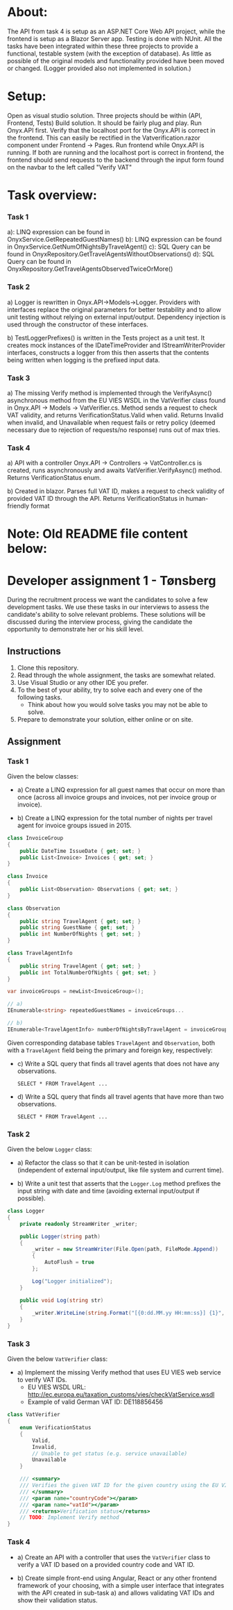 # About:
The API from task 4 is setup as an ASP.NET Core Web API project, while the frontend is setup as a Blazor Server app.
Testing is done with NUnit.
All the tasks have been integrated within these three projects to provide a
functional, testable system (with the exception of database). 
As little as possible of the original models and functionality provided have been moved or changed.
(Logger provided also not implemented in solution.)

# Setup:
Open as visual studio solution. 
Three projects should be within (API, Frontend, Tests)
Build solution. It should be fairly plug and play.
Run Onyx.API first. 
Verify that the localhost port for the Onyx.API is correct in the frontend. This can
easily be rectified in the Vatverification.razor component under Frontend -> Pages.
Run frontend while Onyx.API is running. 
If both are running and the localhost port is correct in frontend, the frontend should send requests to the backend through the 
input form found on the navbar to the left called "Verify VAT"

# Task overview:
### Task 1

a): LINQ expression can be found in OnyxService.GetRepeatedGuestNames()
b): LINQ expression can be found in OnyxService.GetNumOfNightsByTravelAgent()
c): SQL Query can be found in OnyxRepository.GetTravelAgentsWithoutObservations()
d): SQL Query can be found in OnyxRepository.GetTravelAgentsObservedTwiceOrMore()

### Task 2

a) Logger is rewritten in Onyx.API->Models->Logger. 
Providers with interfaces replace the original parameters for better testability and to allow unit testing without relying on external input/output. 
Dependency injection is used through the constructor of these interfaces.

b) TestLoggerPrefixes() is written in the Tests project as a unit test. 
It creates mock instances of the IDateTimeProvider and IStreamWriterProvider interfaces,
constructs a logger from this then asserts that the contents being written when logging is the prefixed input data.

### Task 3

a) The missing Verify method is implemented through the VerifyAsync() asynchronous method
from the EU VIES WSDL in the VatVerifier class found in Onyx.API -> Models -> VatVerifier.cs. 
Method sends a request to check VAT validity, and returns VerificationStatus.Valid when valid.
Returns Invalid when invalid, and Unavailable when request fails or retry policy (deemed necessary due to rejection of requests/no response) runs out of max tries.

### Task 4

a) API with a controller Onyx.API -> Controllers -> VatController.cs is created, runs asynchronously and awaits VatVerifier.VerifyAsync() method.
Returns VerificationStatus enum.

b) Created in blazor. Parses full VAT ID, makes a request to check validity of provided VAT ID through the API.
Returns VerificationStatus in human-friendly format


# Note: Old README file content below: 
# Developer assignment 1 - Tønsberg

During the recruitment process we want the candidates to solve a few development tasks. We use these tasks in our interviews to assess the candidate's ability to solve relevant problems. These solutions will be discussed during the interview process, giving the candidate the opportunity to demonstrate her or his skill level.

## Instructions
1. Clone this repository.
2. Read through the whole assignment, the tasks are somewhat related.
3. Use Visual Studio or any other IDE you prefer.
4. To the best of your ability, try to solve each and every one of the following tasks.
   * Think about how you would solve tasks you may not be able to solve.
5. Prepare to demonstrate your solution, either online or on site.

## Assignment

### Task 1

Given the below classes:

* a) Create a LINQ expression for all guest names that occur on more than once (across all invoice groups and invoices, not per invoice group or invoice).

* b) Create a LINQ expression for the total number of nights per travel agent for invoice groups issued in 2015.

```c#
class InvoiceGroup
{
    public DateTime IssueDate { get; set; }
    public List<Invoice> Invoices { get; set; }
}

class Invoice
{
    public List<Observation> Observations { get; set; }
}

class Observation
{
    public string TravelAgent { get; set; }
    public string GuestName { get; set; }
    public int NumberOfNights { get; set; }
}

class TravelAgentInfo
{
    public string TravelAgent { get; set; }
    public int TotalNumberOfNights { get; set; }
}

var invoiceGroups = newList<InvoiceGroup>();

// a)
IEnumerable<string> repeatedGuestNames = invoiceGroups... 

// b)
IEnumerable<TravelAgentInfo> numberOfNightsByTravelAgent = invoiceGroups..

```

Given corresponding database tables `TravelAgent` and `Observation`, both with a `TravelAgent` field being the primary and foreign key, respectively:

* c) Write a SQL query that finds all travel agents that does not have any observations.

     `SELECT * FROM TravelAgent ...`

* d) Write a SQL query that finds all travel agents that have more than two observations.

    `SELECT * FROM TravelAgent ...`

### Task 2

Given the below `Logger` class:

* a) Refactor the class so that it can be unit-tested in isolation (independent of external input/output, like file system and current time).

* b) Write a unit test that asserts that the `Logger.Log` method prefixes the input string with date and time (avoiding external input/output if possible).

```c#
class Logger
{
    private readonly StreamWriter _writer;

    public Logger(string path)
    {
        _writer = new StreamWriter(File.Open(path, FileMode.Append))
        {
            AutoFlush = true
        };

        Log("Logger initialized");
    }

    public void Log(string str)
    {
        _writer.WriteLine(string.Format("[{0:dd.MM.yy HH:mm:ss}] {1}", DateTime.Now, str));
    }
}
```

### Task 3

Given the below `VatVerifier` class:

* a) Implement the missing Verify method that uses EU VIES web service to verify VAT IDs.
  * EU VIES WSDL URL: http://ec.europa.eu/taxation_customs/vies/checkVatService.wsdl
  * Example of valid German VAT ID: DE118856456

```c#
class VatVerifier
{
    enum VerificationStatus
    {
        Valid,
        Invalid,
        // Unable to get status (e.g. service unavailable)
        Unavailable
    }

    /// <summary>
    /// Verifies the given VAT ID for the given country using the EU VIES web service.
    /// </summary>
    /// <param name="countryCode"></param>
    /// <param name="vatId"></param>
    /// <returns>Verification status</returns>
    // TODO: Implement Verify method
}
```

### Task 4

* a) Create an API with a controller that uses the `VatVerifier` class to verify a VAT ID based on a provided country code and VAT ID.

* b) Create simple front-end using Angular, React or any other frontend framework of your choosing, with a simple user interface that integrates with the API created in sub-task a) and allows validating VAT IDs and show their validation status.